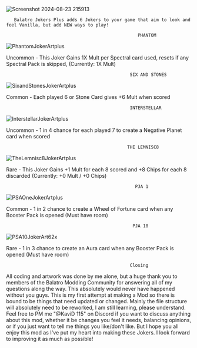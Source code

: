 ![Screenshot 2024-08-23 215913](https://github.com/user-attachments/assets/a90c211c-658e-4a7d-bdd3-63b37b56e366)

       Balatro Jokers Plus adds 6 Jokers to your game that aim to look and feel Vanilla, but add NEW ways to play!

                                                      PHANTOM

![PhantomJokerArtplus](https://github.com/user-attachments/assets/a2e1ab8a-fbbd-4159-98a9-65e037c1797a)                                                    

Uncommon - This Joker Gains 1X Mult per Spectral card used, resets if any Spectral Pack is skipped, (Currently: 1X Mult)

                                                   SIX AND STONES

![SixandStonesJokerArtplus](https://github.com/user-attachments/assets/89d69034-e9dd-432c-9f5f-b09da2a9e0be)

Common - Each played 6 or Stone Card gives +6 Mult when scored

                                                   INTERSTELLAR

![InterstellarJokerArtplus](https://github.com/user-attachments/assets/4ff16e35-1bee-4ec8-86e0-eb1c47833196)

Uncommon - 1 in 4 chance for each played 7 to create a Negative Planet card when scored

                                                  THE LEMNISC8

![TheLemnisc8JokerArtplus](https://github.com/user-attachments/assets/9bab7b90-4d8e-4a9f-b33e-1afc9137f5b7)

Rare - This Joker Gains +1 Mult for each 8 scored and +8 Chips for each 8 discarded (Currently: +0 Mult / +0 Chips)

                                                     PJA 1

![PSAOneJokerArtplus](https://github.com/user-attachments/assets/cd32fc52-9ef4-4da7-ab91-378cf1c7be37)

Common - 1 in 2 chance to create a Wheel of Fortune card when any Booster Pack is opened (Must have room)

                                                    PJA 10
![PSA10JokerArt62x](https://github.com/user-attachments/assets/b12388c0-2a52-4fb5-9a6b-ad74e3f6d8c8)

Rare - 1 in 3 chance to create an Aura card when any Booster Pack is opened (Must have room)



                                                   Closing
All coding and artwork was done by me alone, but a huge thank you to members of the Balatro Modding Community for answering all of my questions along the way. This absolutely would never have happened without you guys. This is my first attempt at making a Mod so there is bound to be things that need updated or changed. Mainly the file structure will absolutely need to be reworked, I am still learning, please understand. Feel free to PM me "@KaviD 115" on Discord if you want to discuss anything about this mod, whether it be changes you feel it needs, balancing opinions, or if you just want to tell me things you like/don't like. But I hope you all enjoy this mod as I've put my heart into making these Jokers. I look forward to improving it as much as possible!
